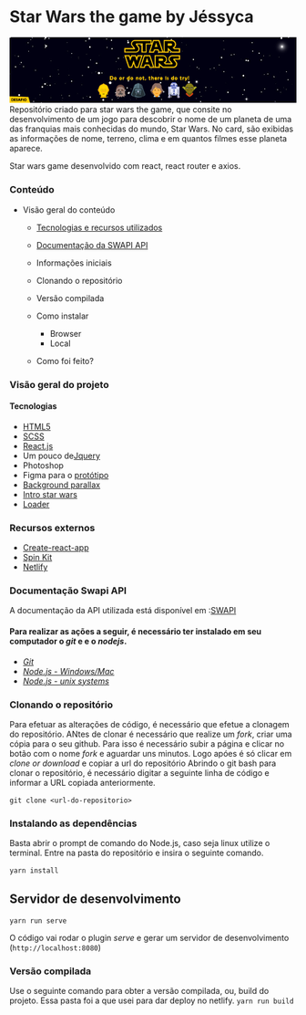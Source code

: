 # Star Wars the game by Jéssyca
<img src="/capa.png" alt="image"/>
Repositório criado para star wars the game, que consite no desenvolvimento de um jogo para descobrir o nome de um planeta de uma das franquias mais conhecidas do mundo, Star Wars. No card, são exibidas as informações de nome, terreno, clima e em quantos filmes esse planeta aparece.

Star wars game desenvolvido com react, react router e axios.

### Conteúdo
- Visão geral do conteúdo
    - [Tecnologias e recursos utilizados](#tecnologias)
    - [Documentação da SWAPI API](#documentação)
    - Informações iniciais
    - Clonando o repositório
    - Versão compilada
    - Como instalar
        + Browser
        + Local
          
    - Como foi feito?

### Visão geral do projeto

#### Tecnologias
- [HTML5](https://developer.mozilla.org/pt-BR/docs/Web/HTML/HTML5)
- [SCSS](https://sass-lang.com/documentation/syntax)
- [React.js](https://www.reactjs.org)
- Um pouco de[Jquery](https://jquery.com/)
- Photoshop
- Figma para o [protótipo](https://www.figma.com/file/o5wZP76U80DLHAfiobQswT/SWAPI?node-id=0%3A1)
- [Background parallax](https://codemyui.com/parallax-pixel-stars-using-pure-css/)
- [Intro star wars](https://dev.to/christopherkade/developing-the-star-wars-opening-crawl-in-htmlcss-2j9e)
- [Loader](https://codepen.io/XABOK/pen/OXAzXP) 

### Recursos externos
- [Create-react-app](https://github.com/facebook/create-react-app) 
- [Spin Kit](https://tobiasahlin.com/spinkit/)
- [Netlify](https://www.netlify.com/)

### Documentação Swapi API

A documentação da API utilizada está disponível em :[SWAPI](https://swapi.co)

#### Para realizar as ações a seguir, é necessário ter instalado em seu computador o _git_ e e o _nodejs_.

* [_Git_](https://git-scm.com)
* [_Node.js - Windows/Mac_](http://nodejs.org/en/download)
* [_Node.js - unix systems_](http://nodejs.org/en/download)

### Clonando o repositório

Para efetuar as alterações de código, é necessário que efetue a clonagem do repositório. ANtes de clonar é necessário que realize um _fork_, criar uma cópia para o seu github. Para isso é necessário subir a página e clicar no botão com o nome _fork_ e aguardar uns minutos. Logo apóes é só clicar em _clone or download_ e copiar a url do repositório
Abrindo o git bash para clonar o repositório, é necessário digitar a seguinte linha de código e informar a URL copiada anteriormente.

```
git clone <url-do-repositorio>

```
### Instalando as dependências
Basta abrir o prompt de comando do Node.js, caso seja linux utilize o terminal. Entre na pasta do repositório e insira o seguinte comando.
```
yarn install
```
## Servidor de desenvolvimento
```
yarn run serve
```
O código vai rodar o plugin _serve_ e gerar um servidor de desenvolvimento (```http://localhost:8080```)


### Versão compilada

Use o seguinte comando para obter a versão compilada, ou, build do projeto. Essa pasta foi a que usei para dar deploy no netlify.
```yarn run build```

